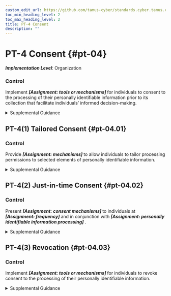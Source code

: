```yaml
---
custom_edit_url: https://github.com/tamus-cyber/standards.cyber.tamus.edu/tree/main/static/content/tamus.edu/TAMUS_profile.xml
toc_min_heading_level: 2
toc_max_heading_level: 2
title: PT-4 Consent
description: ""
---
```


# PT-4 Consent {#pt-04}

_**Implementation Level**_: Organization

### Control

Implement <strong> <em>[Assignment: tools or mechanisms]</em> </strong> for individuals to consent to the processing of their personally identifiable information prior to its collection that facilitate individuals&#8217; informed decision-making.

<details>
  <summary>Supplemental Guidance</summary>

Consent allows individuals to participate in making decisions about the processing of their information and transfers some of the risk that arises from the processing of personally identifiable information from the organization to an individual. Consent may be required by applicable laws, executive orders, directives, regulations, policies, standards, or guidelines. Otherwise, when selecting consent as a control, organizations consider whether individuals can be reasonably expected to understand and accept the privacy risks that arise from their authorization. Organizations consider whether other controls may more effectively mitigate privacy risk either alone or in conjunction with consent. Organizations also consider any demographic or contextual factors that may influence the understanding or behavior of individuals with respect to the processing carried out by the system or organization. When soliciting consent from individuals, organizations consider the appropriate mechanism for obtaining consent, including the type of consent (e.g., opt-in, opt-out), how to properly authenticate and identity proof individuals and how to obtain consent through electronic means. In addition, organizations consider providing a mechanism for individuals to revoke consent once it has been provided, as appropriate. Finally, organizations consider usability factors to help individuals understand the risks being accepted when providing consent, including the use of plain language and avoiding technical jargon.

</details>

## PT-4(1) Tailored Consent {#pt-04.01}

### Control

Provide <strong> <em>[Assignment: mechanisms]</em> </strong> to allow individuals to tailor processing permissions to selected elements of personally identifiable information.

<details>
  <summary>Supplemental Guidance</summary>

While some processing may be necessary for the basic functionality of the product or service, other processing may not. In these circumstances, organizations allow individuals to select how specific personally identifiable information elements may be processed. More tailored consent may help reduce privacy risk, increase individual satisfaction, and avoid adverse behaviors, such as abandonment of the product or service.

</details>

## PT-4(2) Just-in-time Consent {#pt-04.02}

### Control

Present <strong> <em>[Assignment: consent mechanisms]</em> </strong> to individuals at <strong> <em>[Assignment: frequency]</em> </strong> and in conjunction with <strong> <em>[Assignment: personally identifiable information processing]</em> </strong>.

<details>
  <summary>Supplemental Guidance</summary>

Just-in-time consent enables individuals to participate in how their personally identifiable information is being processed at the time or in conjunction with specific types of data processing when such participation may be most useful to the individual. Individual assumptions about how personally identifiable information is being processed might not be accurate or reliable if time has passed since the individual last gave consent or the type of processing creates significant privacy risk. Organizations use discretion to determine when to use just-in-time consent and may use supporting information on demographics, focus groups, or surveys to learn more about individuals’ privacy interests and concerns.

</details>

## PT-4(3) Revocation {#pt-04.03}

### Control

Implement <strong> <em>[Assignment: tools or mechanisms]</em> </strong> for individuals to revoke consent to the processing of their personally identifiable information.

<details>
  <summary>Supplemental Guidance</summary>

Revocation of consent enables individuals to exercise control over their initial consent decision when circumstances change. Organizations consider usability factors in enabling easy-to-use revocation capabilities.

</details>

